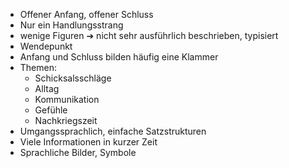 - Offener Anfang, offener Schluss
- Nur ein Handlungsstrang
- wenige Figuren ➔ nicht sehr ausführlich beschrieben, typisiert
- Wendepunkt
- Anfang und Schluss bilden häufig eine Klammer
- Themen:
    - Schicksalsschläge
    - Alltag
    - Kommunikation
    - Gefühle
    - Nachkriegszeit
- Umgangssprachlich, einfache Satzstrukturen
- Viele Informationen in kurzer Zeit
- Sprachliche Bilder, Symbole

